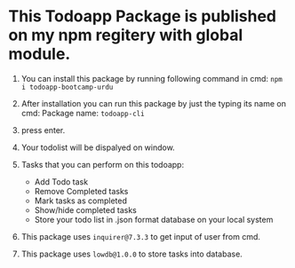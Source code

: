 # This Todoapp Package is published on my npm regitery with global module.
1. You can install this package by running following command in cmd:
	```npm i todoapp-bootcamp-urdu```

2. After installation you can run this package by just the typing its name on cmd:
	Package name:
	```todoapp-cli```
3. press enter.
4. Your todolist will be dispalyed on window. 
5. Tasks that you can perform on this todoapp:
	* Add Todo task
	* Remove Completed tasks
	* Mark tasks as completed
	* Show/hide completed tasks
	* Store your todo list in .json format database on your local system
6. This package uses ```inquirer@7.3.3``` to get input of user from cmd.
7. This package uses ```lowdb@1.0.0``` to store tasks into database.
